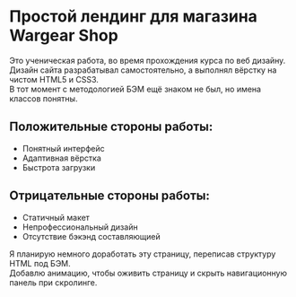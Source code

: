 # Простой лендинг для магазина Wargear Shop

Это ученическая работа, во время прохождения курса по веб дизайну.<br>
Дизайн сайта разрабатывал самостоятельно, а выполнял вёрстку на чистом HTML5 и CSS3.<br>
В тот момент с методологией БЭМ ещё знаком не был, но имена классов понятны.<br>

## Положительные стороны работы:<br>
<ul>
  <li>Понятный интерфейс</li>
  <li>Адаптивная вёрстка</li>
  <li>Быстрота загрузки</li>
</ul>

## Отрицательные стороны работы:<br>
<ul>
  <li>Статичный макет</li>
  <li>Непрофессиональный дизайн</li>
  <li>Отсутствие бэкэнд составляющией</li>
</ul>

Я планирую немного доработать эту страницу, переписав структуру HTML под БЭМ.<br>
Добавлю анимацию, чтобы оживить страницу и скрыть навигационную панель при скролинге.
